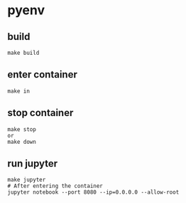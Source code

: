 # pyenv

## build
```
make build
```

## enter container
```
make in
```

## stop container
```
make stop 
or 
make down
```

## run jupyter
```
make jupyter
# After entering the container
jupyter notebook --port 8080 --ip=0.0.0.0 --allow-root
```